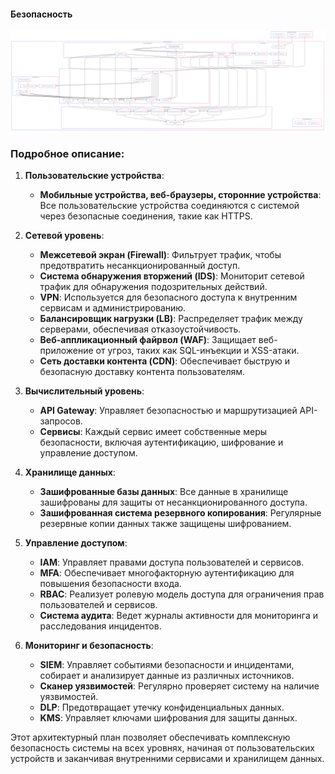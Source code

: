 #### Безопасность

   ![Безопасность](/images/infosecurity_view.png)


### Подробное описание:

1.  **Пользовательские устройства**:
    
    -   **Мобильные устройства, веб-браузеры, сторонние устройства**: Все пользовательские устройства соединяются с системой через безопасные соединения, такие как HTTPS.
2.  **Сетевой уровень**:
    
    -   **Межсетевой экран (Firewall)**: Фильтрует трафик, чтобы предотвратить несанкционированный доступ.
    -   **Система обнаружения вторжений (IDS)**: Мониторит сетевой трафик для обнаружения подозрительных действий.
    -   **VPN**: Используется для безопасного доступа к внутренним сервисам и администрированию.
    -   **Балансировщик нагрузки (LB)**: Распределяет трафик между серверами, обеспечивая отказоустойчивость.
    -   **Веб-аппликационный файрвол (WAF)**: Защищает веб-приложение от угроз, таких как SQL-инъекции и XSS-атаки.
    -   **Сеть доставки контента (CDN)**: Обеспечивает быструю и безопасную доставку контента пользователям.
3.  **Вычислительный уровень**:
    
    -   **API Gateway**: Управляет безопасностью и маршрутизацией API-запросов.
    -   **Сервисы**: Каждый сервис имеет собственные меры безопасности, включая аутентификацию, шифрование и управление доступом.
4.  **Хранилище данных**:
    
    -   **Зашифрованные базы данных**: Все данные в хранилище зашифрованы для защиты от несанкционированного доступа.
    -   **Зашифрованная система резервного копирования**: Регулярные резервные копии данных также защищены шифрованием.
5.  **Управление доступом**:
    
    -   **IAM**: Управляет правами доступа пользователей и сервисов.
    -   **MFA**: Обеспечивает многофакторную аутентификацию для повышения безопасности входа.
    -   **RBAC**: Реализует ролевую модель доступа для ограничения прав пользователей и сервисов.
    -   **Система аудита**: Ведет журналы активности для мониторинга и расследования инцидентов.
6.  **Мониторинг и безопасность**:
    
    -   **SIEM**: Управляет событиями безопасности и инцидентами, собирает и анализирует данные из различных источников.
    -   **Сканер уязвимостей**: Регулярно проверяет систему на наличие уязвимостей.
    -   **DLP**: Предотвращает утечку конфиденциальных данных.
    -   **KMS**: Управляет ключами шифрования для защиты данных.

Этот архитектурный план позволяет обеспечивать комплексную безопасность системы на всех уровнях, начиная от пользовательских устройств и заканчивая внутренними сервисами и хранилищем данных.

